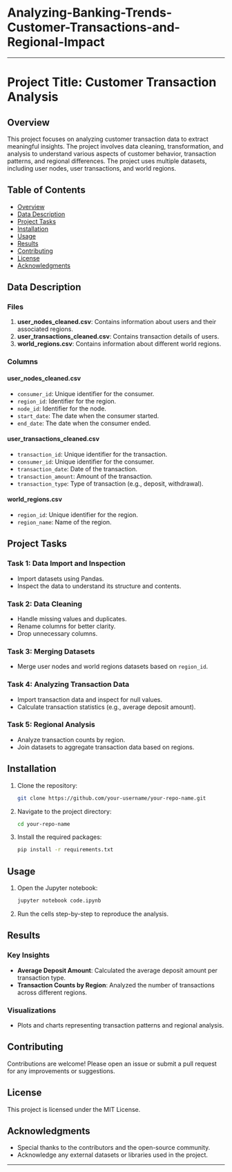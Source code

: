 ﻿# Analyzing-Banking-Trends-Customer-Transactions-and-Regional-Impact

---

# Project Title: Customer Transaction Analysis

## Overview

This project focuses on analyzing customer transaction data to extract meaningful insights. The project involves data cleaning, transformation, and analysis to understand various aspects of customer behavior, transaction patterns, and regional differences. The project uses multiple datasets, including user nodes, user transactions, and world regions.

## Table of Contents

- [Overview](#overview)
- [Data Description](#data-description)
- [Project Tasks](#project-tasks)
- [Installation](#installation)
- [Usage](#usage)
- [Results](#results)
- [Contributing](#contributing)
- [License](#license)
- [Acknowledgments](#acknowledgments)

## Data Description

### Files
1. **user_nodes_cleaned.csv**: Contains information about users and their associated regions.
2. **user_transactions_cleaned.csv**: Contains transaction details of users.
3. **world_regions.csv**: Contains information about different world regions.

### Columns

#### user_nodes_cleaned.csv
- `consumer_id`: Unique identifier for the consumer.
- `region_id`: Identifier for the region.
- `node_id`: Identifier for the node.
- `start_date`: The date when the consumer started.
- `end_date`: The date when the consumer ended.

#### user_transactions_cleaned.csv
- `transaction_id`: Unique identifier for the transaction.
- `consumer_id`: Unique identifier for the consumer.
- `transaction_date`: Date of the transaction.
- `transaction_amount`: Amount of the transaction.
- `transaction_type`: Type of transaction (e.g., deposit, withdrawal).

#### world_regions.csv
- `region_id`: Unique identifier for the region.
- `region_name`: Name of the region.

## Project Tasks

### Task 1: Data Import and Inspection
- Import datasets using Pandas.
- Inspect the data to understand its structure and contents.

### Task 2: Data Cleaning
- Handle missing values and duplicates.
- Rename columns for better clarity.
- Drop unnecessary columns.

### Task 3: Merging Datasets
- Merge user nodes and world regions datasets based on `region_id`.

### Task 4: Analyzing Transaction Data
- Import transaction data and inspect for null values.
- Calculate transaction statistics (e.g., average deposit amount).

### Task 5: Regional Analysis
- Analyze transaction counts by region.
- Join datasets to aggregate transaction data based on regions.

## Installation

1. Clone the repository:
   ```bash
   git clone https://github.com/your-username/your-repo-name.git
   ```

2. Navigate to the project directory:
   ```bash
   cd your-repo-name
   ```

3. Install the required packages:
   ```bash
   pip install -r requirements.txt
   ```

## Usage

1. Open the Jupyter notebook:
   ```bash
   jupyter notebook code.ipynb
   ```

2. Run the cells step-by-step to reproduce the analysis.

## Results

### Key Insights
- **Average Deposit Amount**: Calculated the average deposit amount per transaction type.
- **Transaction Counts by Region**: Analyzed the number of transactions across different regions.

### Visualizations
- Plots and charts representing transaction patterns and regional analysis.

## Contributing

Contributions are welcome! Please open an issue or submit a pull request for any improvements or suggestions.

## License

This project is licensed under the MIT License.

## Acknowledgments

- Special thanks to the contributors and the open-source community.
- Acknowledge any external datasets or libraries used in the project.

---

